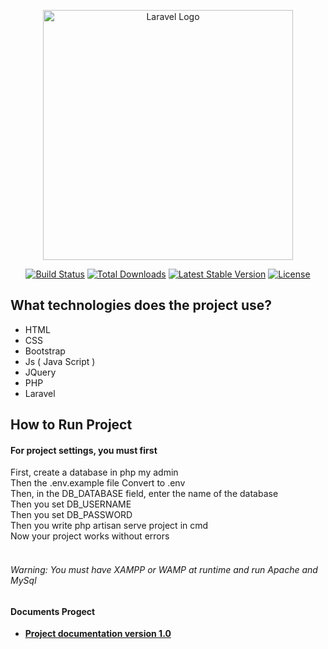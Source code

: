 <p align="center"><a href="https://laravel.com" target="_blank"><img
            src="https://raw.githubusercontent.com/laravel/art/master/logo-lockup/5%20SVG/2%20CMYK/1%20Full%20Color/laravel-logolockup-cmyk-red.svg"
            width="400" alt="Laravel Logo"></a></p>

<p align="center">
    <a href="https://github.com/laravel/framework/actions"><img
            src="https://github.com/laravel/framework/workflows/tests/badge.svg" alt="Build Status"></a>
    <a href="https://packagist.org/packages/laravel/framework"><img
            src="https://img.shields.io/packagist/dt/laravel/framework" alt="Total Downloads"></a>
    <a href="https://packagist.org/packages/laravel/framework"><img
            src="https://img.shields.io/packagist/v/laravel/framework" alt="Latest Stable Version"></a>
    <a href="https://packagist.org/packages/laravel/framework"><img
            src="https://img.shields.io/packagist/l/laravel/framework" alt="License"></a>
</p>

## What technologies does the project use?

<ul>
    <li> HTML </li>
    <li> CSS </li>
    <li> Bootstrap </li>
    <li> Js ( Java Script ) </li>
    <li> JQuery </li>
    <li> PHP </li>
    <li> Laravel </li>
</ul>

## How to Run Project

<h4> For project settings, you must first </h4>
First, create a database in php my admin <br>
Then the .env.example file Convert to .env <br>
Then, in the DB_DATABASE field, enter the name of the database <br>
Then you set DB_USERNAME <br>
Then you set DB_PASSWORD <br>
Then you write php artisan serve project in cmd <br>
Now your project works without errors <br>
<br>
<h6> Warning: You must have XAMPP or WAMP at runtime and run Apache and MySql </h6>


<h4> Documents Progect </h4>

- **[Project documentation version 1.0](https://docs.google.com/document/d/e/2PACX-1vTywUTKyT_UAdiBDV0YS1Bgrrjnplfdq-G9rgR_IJd7QZ-Y36_Nkw-Pbvu0_7EC48Y_adkp-Sya7f_y/pub)**
